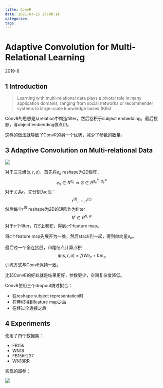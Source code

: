 ```yaml
---
title: ConvR
date: 2021-04-15 17:08:14
categories:
tags:
---
```


# Adaptive Convolution for Multi-Relational Learning

2019-6

## 1 Introduction

> Learning with multi-relational data plays a pivotal role in many application domains, ranging from social networks or recommender systems to large-scale knowledge bases (KBs)

ConvR的思想是从relation中构造filter，然后卷积于subject embedding，最后投影，与object embedding做点积。

这样的做法就导致了ConvR的另一个优势，减少了参数的数量。

<!--more-->

## 3 Adaptive Convolution on Multi-relational Data

![](https://lxy-blog-pics.oss-cn-beijing.aliyuncs.com/asssets/image-20200330213550962.png)

对于三元组$(s, r, o)$，首先将$e_s$ reshape为2D矩阵，
$$
e_s\in R^{d_e}\Rightarrow S\in R^{d_e^h,\ d_e^w}
$$
对于关系$r$，先分割为$c$段：
$$
r^{(1)},\cdots,r^{(c)}
$$
然后每个$r^{(l)}$ reshape为2D的矩阵作为filter
$$
R^{l}\in R^{h,\ w}
$$
对于$c$个filter，在$S$上卷积，得到$c$个feature map。

将$c$个feature map先展开为一维，然后stack到一起，得到单向量$e_c$。

最后过一个全连接层，和尾结点计算点积
$$
\psi(s,r,o)=f(We_c+b)e_o
$$
训练方式与ConvE保持一致。

比起ConvE的好处就是结果更好，参数更少，空间复杂度降低。

ConvR使用三个dropout防过拟合：

- 在reshape subject representation时
- 在卷积得到feature map之后
- 在经过全连接之后

## 4 Experiments

使用了四个数据集：

- FB15k
- WN18
- FB15K-237
- WN18RR

实现的超参：

![](https://lxy-blog-pics.oss-cn-beijing.aliyuncs.com/asssets/image-20200330213445418.png)